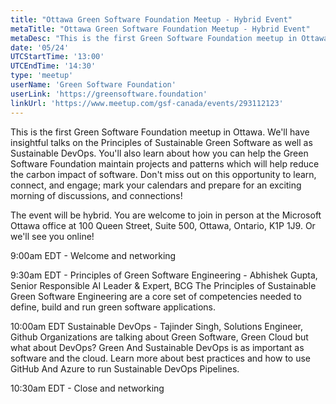 ```yaml
---
title: "Ottawa Green Software Foundation Meetup - Hybrid Event"
metaTitle: "Ottawa Green Software Foundation Meetup - Hybrid Event"
metaDesc: "This is the first Green Software Foundation meetup in Ottawa. We'll have insightful talks on the Principles of Sustainable Green Software as well as Sustainable DevOps. You'll also learn about how you can help the Green Software Foundation maintain projects and patterns which will help reduce the carbon impact of software. Don't miss out on this opportunity to learn, connect, and engage; mark your calendars and prepare for an exciting morning of discussions, and connections!"
date: '05/24'
UTCStartTime: '13:00'
UTCEndTime: '14:30'
type: 'meetup'
userName: 'Green Software Foundation'
userLink: 'https://greensoftware.foundation'
linkUrl: 'https://www.meetup.com/gsf-canada/events/293112123'
---
```


This is the first Green Software Foundation meetup in Ottawa. We'll have insightful talks on the Principles of Sustainable Green Software as well as Sustainable DevOps. You'll also learn about how you can help the Green Software Foundation maintain projects and patterns which will help reduce the carbon impact of software. Don't miss out on this opportunity to learn, connect, and engage; mark your calendars and prepare for an exciting morning of discussions, and connections!

The event will be hybrid. You are welcome to join in person at the Microsoft Ottawa office at 100 Queen Street, Suite 500, Ottawa, Ontario, K1P 1J9. Or we'll see you online!

9:00am EDT - Welcome and networking

9:30am EDT - Principles of Green Software Engineering - Abhishek Gupta, Senior Responsible AI Leader & Expert, BCG
The Principles of Sustainable Green Software Engineering are a core set of competencies needed to define, build and run green software applications.

10:00am EDT Sustainable DevOps - Tajinder Singh, Solutions Engineer, Github
Organizations are talking about Green Software, Green Cloud but what about DevOps? Green And Sustainable DevOps is as important as software and the cloud. Learn more about best practices and how to use GitHub And Azure to run Sustainable DevOps Pipelines.

10:30am EDT - Close and networking